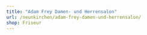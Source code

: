 ```yaml
---
title: "Adam Frey Damen- und Herrensalon"
url: /neunkirchen/adam-frey-damen-und-herrensalon/
shop: Friseur
---
```

